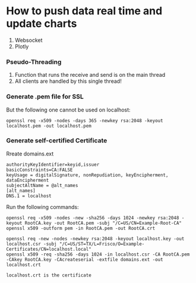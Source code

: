 # How to push data real time and update charts

1. Websocket
2. Plotly

### Pseudo-Threading

1. Function that runs the receive and send is on the main thread
2. All clients are handled by this single thread!

### Generate .pem file for SSL

But the following one cannot be used on localhost:

    openssl req -x509 -nodes -days 365 -newkey rsa:2048 -keyout localhost.pem -out localhost.pem

### Generate self-certified Certificate
    
Rreate domains.ext

    authorityKeyIdentifier=keyid,issuer
    basicConstraints=CA:FALSE
    keyUsage = digitalSignature, nonRepudiation, keyEncipherment, dataEncipherment
    subjectAltName = @alt_names
    [alt_names]
    DNS.1 = localhost

Run the following commands:

    openssl req -x509 -nodes -new -sha256 -days 1024 -newkey rsa:2048 -keyout RootCA.key -out RootCA.pem -subj "/C=US/CN=Example-Root-CA"
    openssl x509 -outform pem -in RootCA.pem -out RootCA.crt

    openssl req -new -nodes -newkey rsa:2048 -keyout localhost.key -out localhost.csr -subj "/C=US/ST=TX/L=Frisco/O=Example-Certificates/CN=localhost.local"
    openssl x509 -req -sha256 -days 1024 -in localhost.csr -CA RootCA.pem -CAkey RootCA.key -CAcreateserial -extfile domains.ext -out localhost.crt

    localhost.crt is the certificate
    
